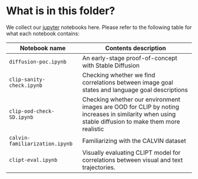 # What is in this folder?

We collect our [jupyter](https://jupyter.org/) notebooks here. Please refer to
the following table for what each notebook contains:

| **Notebook name**              | **Contents description**                                                                                                                           |
| ------------------------------ | -------------------------------------------------------------------------------------------------------------------------------------------------- |
| `diffusion-poc.ipynb`          | An early-stage proof-of-concept with Stable Diffusion                                                                                              |
| `clip-sanity-check.ipynb`      | Checking whether we find correlations between image goal states and language goal descriptions                                                     |
| `clip-ood-check-SD.ipynb`      | Checking whether our environment images are OOD for CLIP by noting increases in similarity when using stable diffusion to make them more realistic |
| `calvin-familiarization.ipynb` | Familiarizing with the CALVIN dataset                                                                                                              |
| `clipt-eval.ipynb`             | Visually evaluating CLIPT model for correlations between visual and text trajectories.                                                             |
